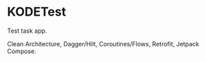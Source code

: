 # KODETest
Test task app.

Clean Architecture, Dagger/Hilt, Coroutines/Flows, Retrofit, Jetpack Compose.
